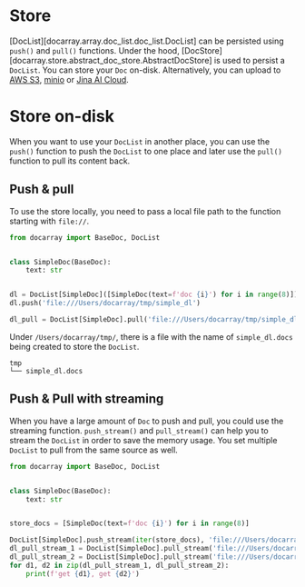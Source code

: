 # Store
[DocList][docarray.array.doc_list.doc_list.DocList] can be persisted using `push()` and `pull()` functions. Under the hood, 
[DocStore][docarray.store.abstract_doc_store.AbstractDocStore] is used to persist a `DocList`. You can store your `Doc` on-disk. Alternatively, you can upload to [AWS S3](https://aws.amazon.com/s3/), [minio](https://min.io) or [Jina AI Cloud](https://cloud.jina.ai/user/storage). 

# Store on-disk
When you want to use your `DocList` in another place, you can use the `push()` function to push the `DocList` to one place and later use the `pull()` function to pull its content back. 

## Push & pull
To use the store locally, you need to pass a local file path to the function starting with `file://`.

```python
from docarray import BaseDoc, DocList


class SimpleDoc(BaseDoc):
    text: str


dl = DocList[SimpleDoc]([SimpleDoc(text=f'doc {i}') for i in range(8)])
dl.push('file:///Users/docarray/tmp/simple_dl')

dl_pull = DocList[SimpleDoc].pull('file:///Users/docarray/tmp/simple_dl')
```

Under `/Users/docarray/tmp/`, there is a file with the name of `simple_dl.docs` being created to store the `DocList`.
```output
tmp
└── simple_dl.docs
```

## Push & Pull with streaming
When you have a large amount of `Doc` to push and pull, you could use the streaming function. `push_stream()` and `pull_stream()` can help you to stream the `DocList` in order to save the memory usage. You set multiple `DocList` to pull from the same source as well.

```python
from docarray import BaseDoc, DocList


class SimpleDoc(BaseDoc):
    text: str


store_docs = [SimpleDoc(text=f'doc {i}') for i in range(8)]

DocList[SimpleDoc].push_stream(iter(store_docs), 'file:///Users/docarray/tmp/dl_stream')
dl_pull_stream_1 = DocList[SimpleDoc].pull_stream('file:///Users/docarray/tmp/dl_stream')
dl_pull_stream_2 = DocList[SimpleDoc].pull_stream('file:///Users/docarray/tmp/dl_stream')
for d1, d2 in zip(dl_pull_stream_1, dl_pull_stream_2):
    print(f'get {d1}, get {d2}')
```

